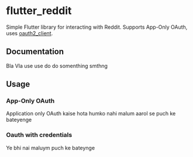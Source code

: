 # flutter_reddit

Simple Flutter library for interacting with Reddit. Supports App-Only OAuth, uses [oauth2_client](https://pub.dev/packages/oauth2_client).

## Documentation

Bla Vla use use do do somenthing smthng

## Usage

### App-Only OAuth
Application only OAuth kaise hota humko nahi malum aarol se puch ke bateyenge

### Oauth with credentials
Ye bhi nai maluym puch ke bateynge

